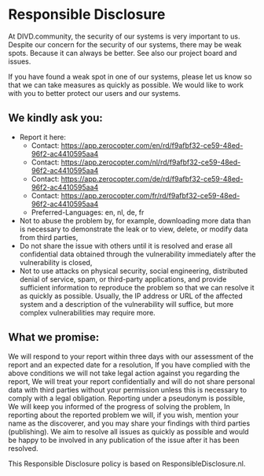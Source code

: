 # Responsible Disclosure
At DIVD.community, the security of our systems is very important to us. Despite our concern for the security of our systems, there may be weak spots. Because it can always be better. See also our project board and issues.

If you have found a weak spot in one of our systems, please let us know so that we can take measures as quickly as possible. We would like to work with you to better protect our users and our systems.

## We kindly ask you:
- Report it here:
  - Contact: https://app.zerocopter.com/en/rd/f9afbf32-ce59-48ed-96f2-ac4410595aa4
  - Contact: https://app.zerocopter.com/nl/rd/f9afbf32-ce59-48ed-96f2-ac4410595aa4
  - Contact: https://app.zerocopter.com/de/rd/f9afbf32-ce59-48ed-96f2-ac4410595aa4
  - Contact: https://app.zerocopter.com/fr/rd/f9afbf32-ce59-48ed-96f2-ac4410595aa4
  - Preferred-Languages: en, nl, de, fr
- Not to abuse the problem by, for example, downloading more data than is necessary to demonstrate the leak or to view, delete, or modify data from third parties,
- Do not share the issue with others until it is resolved and erase all confidential data obtained through the vulnerability immediately after the vulnerability is closed,
- Not to use attacks on physical security, social engineering, distributed denial of service, spam, or third-party applications, and provide sufficient information to reproduce the problem so that we can resolve it as quickly as possible. Usually, the IP address or URL of the affected system and a description of the vulnerability will suffice, but more complex vulnerabilities may require more.

## What we promise:
We will respond to your report within three days with our assessment of the report and an expected date for a resolution, If you have complied with the above conditions we will not take legal action against you regarding the report, We will treat your report confidentially and will do not share personal data with third parties without your permission unless this is necessary to comply with a legal obligation. Reporting under a pseudonym is possible, We will keep you informed of the progress of solving the problem, In reporting about the reported problem we will, if you wish, mention your name as the discoverer, and you may share your findings with third parties (publishing). We aim to resolve all issues as quickly as possible and would be happy to be involved in any publication of the issue after it has been resolved.

This Responsible Disclosure policy is based on ResponsibleDisclosure.nl.
